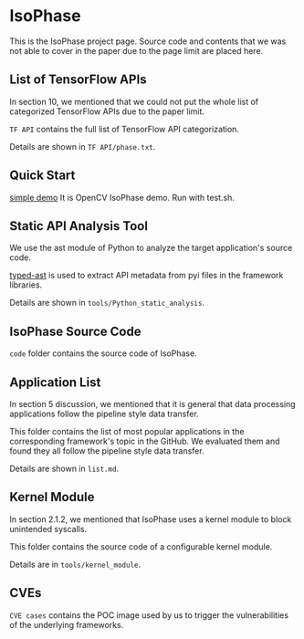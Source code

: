 # **IsoPhase**
This is the IsoPhase project page. Source code and contents that we was not able to cover in the paper due to the page limit are placed here.
## List of TensorFlow APIs
In section 10, we mentioned that we could not put the whole list of categorized TensorFlow APIs due to the paper limit.

`TF API` contains the full list of TensorFlow API categorization.

Details are shown in `TF API/phase.txt`.
## **Quick Start**
[simple demo](https://github.com/IsoPhase-security/IsoPhase/tree/main/demo)
It is OpenCV IsoPhase demo. Run with test.sh.
## **Static API Analysis Tool**
We use the ast module of Python to analyze the target application's source code. 

[typed-ast](https://github.com/python/typed_ast) is used to extract API metadata from pyi files in the framework libraries.

Details are shown in `tools/Python_static_analysis`.
## **IsoPhase Source Code**
`code` folder contains the source code of IsoPhase.
## **Application List**
In section 5 discussion, we mentioned that it is general that data processing applications follow the pipeline style data transfer.

This folder contains the list of most popular applications in the corresponding framework's topic in the GitHub. We evaluated them and found they all follow the pipeline style data transfer. 

Details are shown in `list.md`.

## **Kernel Module**
In section 2.1.2, we mentioned that IsoPhase uses a kernel module to block unintended syscalls. 

This folder contains the source code of a configurable kernel module.

Details are in `tools/kernel_module`.

## **CVEs**
`CVE cases` contains the POC image used by us to trigger the vulnerabilities of the underlying frameworks.